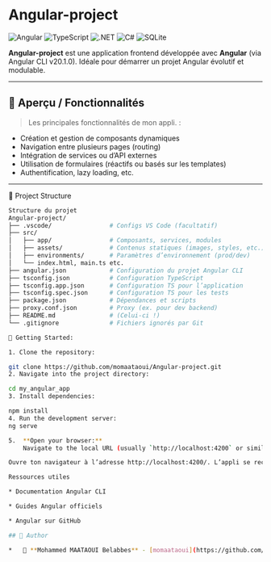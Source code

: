 #  Angular-project
  ![Angular](https://img.shields.io/badge/Angular-DD0031?style=for-the-badge&logo=angular&logoColor=white)   ![TypeScript](https://img.shields.io/badge/TypeScript-3178C6?style=for-the-badge&logo=typescript&logoColor=white)   ![.NET](https://img.shields.io/badge/.NET-512BD4?style=for-the-badge&logo=dotnet&logoColor=white)  ![C#](https://img.shields.io/badge/C%23-239120?style=for-the-badge&logo=csharp&logoColor=white)  ![SQLite](https://img.shields.io/badge/SQLite-07405E?style=for-the-badge&logo=sqlite&logoColor=white)  


**Angular-project** est une application frontend développée avec **Angular** (via Angular CLI v20.1.0). Idéale pour démarrer un projet Angular évolutif et modulable.

---

## 🚀 Aperçu / Fonctionnalités

> Les principales fonctionnalités de mon appli. :
- Création et gestion de composants dynamiques
- Navigation entre plusieurs pages (routing)
- Intégration de services ou d’API externes
- Utilisation de formulaires (réactifs ou basés sur les templates)
- Authentification, lazy loading, etc.

---

📁 Project Structure
```bash
Structure du projet
Angular-project/
├── .vscode/                # Configs VS Code (facultatif)
├── src/
│   ├── app/                # Composants, services, modules
│   ├── assets/             # Contenus statiques (images, styles, etc.)
│   ├── environments/       # Paramètres d’environnement (prod/dev)
│   └── index.html, main.ts etc.
├── angular.json            # Configuration du projet Angular CLI
├── tsconfig.json           # Configuration TypeScript
├── tsconfig.app.json       # Configuration TS pour l’application
├── tsconfig.spec.json      # Configuration TS pour les tests
├── package.json            # Dépendances et scripts
├── proxy.conf.json         # Proxy (ex. pour dev backend)
├── README.md               # (Celui-ci !)
└── .gitignore              # Fichiers ignorés par Git

🚀 Getting Started:

1. Clone the repository:

git clone https://github.com/momaataoui/Angular-project.git
2. Navigate into the project directory:

cd my_angular_app
3. Install dependencies:

npm install
4. Run the development server:
ng serve

5.  **Open your browser:**
    Navigate to the local URL (usually `http://localhost:4200` or similar).

Ouvre ton navigateur à l’adresse http://localhost:4200/. L’appli se recharge automatiquement à chaque modification du code.

Ressources utiles

* Documentation Angular CLI

* Guides Angular officiels

* Angular sur GitHub

## 👤 Author

*   🔗 **Mohammed MAATAOUI Belabbes** - [momaataoui](https://github.com/momaataoui)



